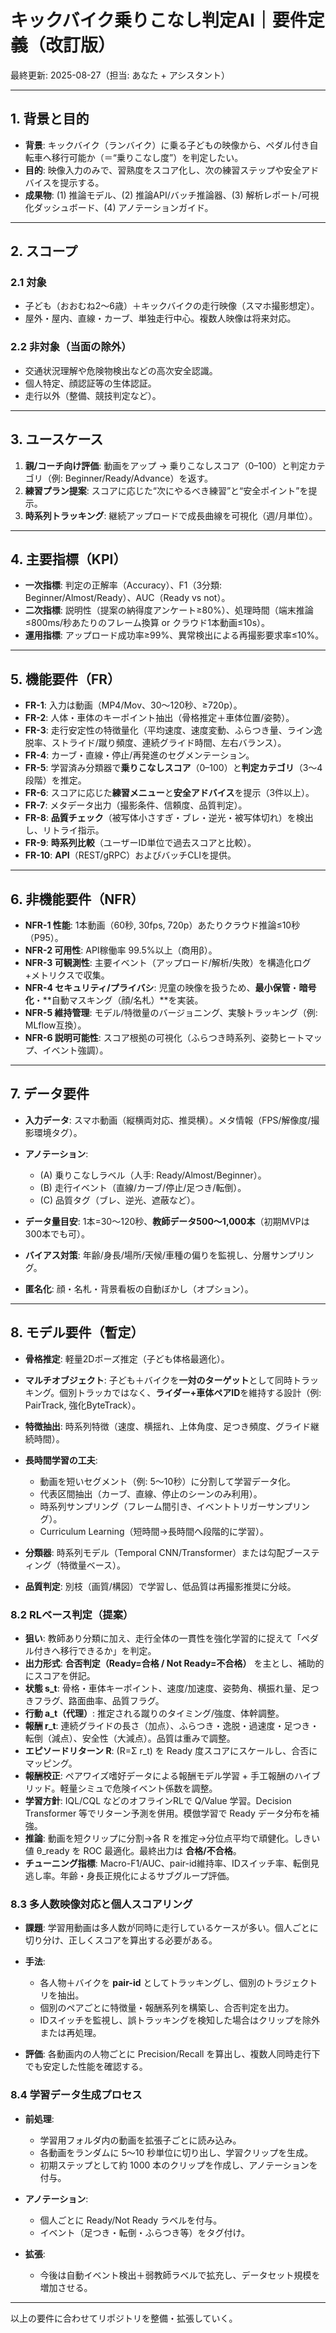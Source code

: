 # キックバイク乗りこなし判定AI｜要件定義（改訂版）

最終更新: 2025-08-27（担当: あなた + アシスタント）

---

## 1. 背景と目的

* **背景**: キックバイク（ランバイク）に乗る子どもの映像から、ペダル付き自転車へ移行可能か（＝“乗りこなし度”）を判定したい。
* **目的**: 映像入力のみで、習熟度をスコア化し、次の練習ステップや安全アドバイスを提示する。
* **成果物**: (1) 推論モデル、(2) 推論API/バッチ推論器、(3) 解析レポート/可視化ダッシュボード、(4) アノテーションガイド。

---

## 2. スコープ

### 2.1 対象

* 子ども（おおむね2〜6歳）＋キックバイクの走行映像（スマホ撮影想定）。
* 屋外・屋内、直線・カーブ、単独走行中心。複数人映像は将来対応。

### 2.2 非対象（当面の除外）

* 交通状況理解や危険物検出などの高次安全認識。
* 個人特定、顔認証等の生体認証。
* 走行以外（整備、競技判定など）。

---

## 3. ユースケース

1. **親/コーチ向け評価**: 動画をアップ → 乗りこなしスコア（0–100）と判定カテゴリ（例: Beginner/Ready/Advance）を返す。
2. **練習プラン提案**: スコアに応じた“次にやるべき練習”と“安全ポイント”を提示。
3. **時系列トラッキング**: 継続アップロードで成長曲線を可視化（週/月単位）。

---

## 4. 主要指標（KPI）

* **一次指標**: 判定の正解率（Accuracy）、F1（3分類: Beginner/Almost/Ready）、AUC（Ready vs not）。
* **二次指標**: 説明性（提案の納得度アンケート≥80%）、処理時間（端末推論≤800ms/秒あたりのフレーム換算 or クラウド1本動画≤10s）。
* **運用指標**: アップロード成功率≥99%、異常検出による再撮影要求率≤10%。

---

## 5. 機能要件（FR）

* **FR-1**: 入力は動画（MP4/Mov、30〜120秒、≥720p）。
* **FR-2**: 人体・車体のキーポイント抽出（骨格推定＋車体位置/姿勢）。
* **FR-3**: 走行安定性の特徴量化（平均速度、速度変動、ふらつき量、ライン逸脱率、ストライド/蹴り頻度、連続グライド時間、左右バランス）。
* **FR-4**: カーブ・直線・停止/再発進のセグメンテーション。
* **FR-5**: 学習済み分類器で**乗りこなしスコア**（0–100）と**判定カテゴリ**（3〜4段階）を推定。
* **FR-6**: スコアに応じた**練習メニュー**と**安全アドバイス**を提示（3件以上）。
* **FR-7**: メタデータ出力（撮影条件、信頼度、品質判定）。
* **FR-8**: **品質チェック**（被写体小さすぎ・ブレ・逆光・被写体切れ）を検出し、リトライ指示。
* **FR-9**: **時系列比較**（ユーザーID単位で過去スコアと比較）。
* **FR-10**: **API**（REST/gRPC）およびバッチCLIを提供。

---

## 6. 非機能要件（NFR）

* **NFR-1 性能**: 1本動画（60秒, 30fps, 720p）あたりクラウド推論≤10秒（P95）。
* **NFR-2 可用性**: API稼働率 99.5%以上（商用β）。
* **NFR-3 可観測性**: 主要イベント（アップロード/解析/失敗）を構造化ログ+メトリクスで収集。
* **NFR-4 セキュリティ/プライバシ**: 児童の映像を扱うため、**最小保管**・**暗号化**・**自動マスキング（顔/名札）**を実装。
* **NFR-5 維持管理**: モデル/特徴量のバージョニング、実験トラッキング（例: MLflow互換）。
* **NFR-6 説明可能性**: スコア根拠の可視化（ふらつき時系列、姿勢ヒートマップ、イベント強調）。

---

## 7. データ要件

* **入力データ**: スマホ動画（縦横両対応、推奨横）。メタ情報（FPS/解像度/撮影環境タグ）。
* **アノテーション**:

  * (A) 乗りこなしラベル（人手: Ready/Almost/Beginner）。
  * (B) 走行イベント（直線/カーブ/停止/足つき/転倒）。
  * (C) 品質タグ（ブレ、逆光、遮蔽など）。
* **データ量目安**: 1本=30〜120秒、**教師データ500〜1,000本**（初期MVPは300本でも可）。
* **バイアス対策**: 年齢/身長/場所/天候/車種の偏りを監視し、分層サンプリング。
* **匿名化**: 顔・名札・背景看板の自動ぼかし（オプション）。

---

## 8. モデル要件（暫定）

* **骨格推定**: 軽量2Dポーズ推定（子ども体格最適化）。
* **マルチオブジェクト**: 子ども＋バイクを**一対のターゲット**として同時トラッキング。個別トラッカではなく、**ライダー+車体ペアID**を維持する設計（例: PairTrack, 強化ByteTrack）。
* **特徴抽出**: 時系列特徴（速度、横揺れ、上体角度、足つき頻度、グライド継続時間）。
* **長時間学習の工夫**:

  * 動画を短いセグメント（例: 5〜10秒）に分割して学習データ化。
  * 代表区間抽出（カーブ、直線、停止のシーンのみ利用）。
  * 時系列サンプリング（フレーム間引き、イベントトリガーサンプリング）。
  * Curriculum Learning（短時間→長時間へ段階的に学習）。
* **分類器**: 時系列モデル（Temporal CNN/Transformer）または勾配ブースティング（特徴量ベース）。
* **品質判定**: 別枝（画質/構図）で学習し、低品質は再撮影推奨に分岐。

### 8.2 RLベース判定（提案）

* **狙い**: 教師あり分類に加え、走行全体の一貫性を強化学習的に捉えて「ペダル付きへ移行できるか」を判定。
* **出力形式**: **合否判定（Ready=合格 / Not Ready=不合格）** を主とし、補助的にスコアを併記。
* **状態 s_t**: 骨格・車体キーポイント、速度/加速度、姿勢角、横振れ量、足つきフラグ、路面曲率、品質フラグ。
* **行動 a_t（代理）**: 推定される蹴りのタイミング/強度、体幹調整。
* **報酬 r_t**: 連続グライドの長さ（加点）、ふらつき・逸脱・過速度・足つき・転倒（減点）、安全性（大減点）。品質は重みで調整。
* **エピソードリターン R**: (R=Σ r_t) を Ready 度スコアにスケールし、合否にマッピング。
* **報酬校正**: ペアワイズ嗜好データによる報酬モデル学習 + 手工報酬のハイブリッド。軽量シミュで危険イベント係数を調整。
* **学習方針**: IQL/CQL などのオフラインRLで Q/Value 学習。Decision Transformer 等でリターン予測を併用。模倣学習で Ready データ分布を補強。
* **推論**: 動画を短クリップに分割→各 R を推定→分位点平均で頑健化。しきい値 θ_ready を ROC 最適化。最終出力は **合格/不合格**。
* **チューニング指標**: Macro-F1/AUC、pair-id維持率、IDスイッチ率、転倒見逃し率。年齢・身長正規化によるサブグループ評価。

### 8.3 多人数映像対応と個人スコアリング

* **課題**: 学習用動画は多人数が同時に走行しているケースが多い。個人ごとに切り分け、正しくスコアを算出する必要がある。
* **手法**:

  * 各人物＋バイクを **pair-id** としてトラッキングし、個別のトラジェクトリを抽出。
  * 個別のペアごとに特徴量・報酬系列を構築し、合否判定を出力。
  * IDスイッチを監視し、誤トラッキングを検知した場合はクリップを除外または再処理。
* **評価**: 各動画内の人物ごとに Precision/Recall を算出し、複数人同時走行下でも安定した性能を確認する。

### 8.4 学習データ生成プロセス

* **前処理**:

  * 学習用フォルダ内の動画を拡張子ごとに読み込み。
  * 各動画をランダムに 5〜10 秒単位に切り出し、学習クリップを生成。
  * 初期ステップとして約 1000 本のクリップを作成し、アノテーションを付与。
* **アノテーション**:

  * 個人ごとに Ready/Not Ready ラベルを付与。
  * イベント（足つき・転倒・ふらつき等）をタグ付け。
* **拡張**:

  * 今後は自動イベント検出＋弱教師ラベルで拡充し、データセット規模を増加させる。

---

以上の要件に合わせてリポジトリを整備・拡張していく。

